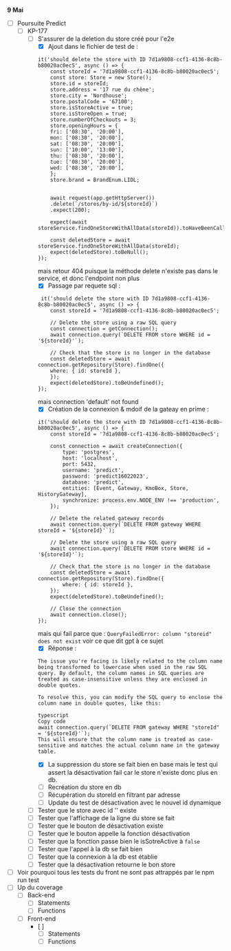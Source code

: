 **9 Mai**
- [ ] Poursuite Predict
    - [ ] KP-177
        - [ ] S'assurer de la deletion du store créé pour l'e2e
            - [x] Ajout dans le fichier de test de :
            ```
            it('should delete the store with ID 7d1a9808-ccf1-4136-8c8b-b80020ac0ec5', async () => {
                const storeId = '7d1a9808-ccf1-4136-8c8b-b80020ac0ec5';
                const store: Store = new Store();
                store.id = storeId;
                store.address = '17 rue du chêne';
                store.city = 'Nordhouse';
                store.postalCode = '67100';
                store.isStoreActive = true;
                store.isStoreOpen = true;
                store.numberOfCheckouts = 3;
                store.openingHours = {
                fri: ['08:30', '20:00'],
                mon: ['08:30', '20:00'],
                sat: ['08:30', '20:00'],
                sun: ['10:00', '13:00'],
                thu: ['08:30', '20:00'],
                tue: ['08:30', '20:00'],
                wed: ['08:30', '20:00'],
                };
                store.brand = BrandEnum.LIDL;
            
            
                await request(app.getHttpServer())
                .delete(`/stores/by-id/${storeId}`)
                .expect(200);
            
                expect(await storeService.findOneStoreWithAllData(storeId)).toHaveBeenCalled();
            
                const deletedStore = await storeService.findOneStoreWithAllData(storeId);
                expect(deletedStore).toBeNull();
            });
            ```
            mais retour 404 puisque la méthode delete n'existe pas dans le service, et donc l'endpoint non plus
            - [x] Passage par requete sql : 
            ```
             it('should delete the store with ID 7d1a9808-ccf1-4136-8c8b-b80020ac0ec5', async () => {
                const storeId = '7d1a9808-ccf1-4136-8c8b-b80020ac0ec5';
            
                // Delete the store using a raw SQL query
                const connection = getConnection();
                await connection.query(`DELETE FROM store WHERE id = '${storeId}'`);
            
                // Check that the store is no longer in the database
                const deletedStore = await connection.getRepository(Store).findOne({
                where: { id: storeId },
                });
                expect(deletedStore).toBeUndefined();
            });
            ```
            mais connection 'default' not found
            - [x] Création de la connexion & mdoif de la gateay en prime : 
            ```
            it('should delete the store with ID 7d1a9808-ccf1-4136-8c8b-b80020ac0ec5', async () => {
                const storeId = '7d1a9808-ccf1-4136-8c8b-b80020ac0ec5';

                const connection = await createConnection({
                    type: 'postgres',
                    host: 'localhost',
                    port: 5432,
                    username: 'predict',
                    password: 'predict16022023',
                    database: 'predict',
                    entities: [Event, Gateway, KmoBox, Store, HistoryGateway],
                    synchronize: process.env.NODE_ENV !== 'production',
                });

                // Delete the related gateway records
                await connection.query(`DELETE FROM gateway WHERE storeId = '${storeId}'`);

                // Delete the store using a raw SQL query
                await connection.query(`DELETE FROM store WHERE id = '${storeId}'`);

                // Check that the store is no longer in the database
                const deletedStore = await connection.getRepository(Store).findOne({
                    where: { id: storeId },
                });
                expect(deletedStore).toBeUndefined();

                // Close the connection
                await connection.close();
            });
            ```
            mais qui fail parce que : ```QueryFailedError: column "storeid" does not exist``` 
            voir ce que dit gpt à ce sujet
            - [x] Réponse : 
            ```
            The issue you're facing is likely related to the column name being transformed to lowercase when used in the raw SQL query. By default, the column names in SQL queries are treated as case-insensitive unless they are enclosed in double quotes.

            To resolve this, you can modify the SQL query to enclose the column name in double quotes, like this:

            typescript
            Copy code
            await connection.query(`DELETE FROM gateway WHERE "storeId" = '${storeId}'`);
            This will ensure that the column name is treated as case-sensitive and matches the actual column name in the gateway table.
            ```
            - [x] La suppression du store se fait bien en base mais le test qui assert la désactivation fail car le store n'existe donc plus en db.
            - [ ] Recréation du store en db
            - [ ] Récupération du storeId en filtrant par adresse
            - [ ] Update du test de désactivation avec le nouvel id dynamique
        - [ ] Tester que le store avec id '' existe
        - [ ] Tester que l'affichage de la ligne du store se fait
        - [ ] Tester que le bouton de désactivation existe
        - [ ] Tester que le bouton appelle la fonction désactivation
        - [ ] Tester que la fonction passe bien le isSotreActive à ```false```
        - [ ] Tester que l'appel à la db se fait bien
        - [ ] Tester que la connexion à la db est établie
        - [ ] Tester que la désactivation retourne le bon store
- [ ] Voir pourquoi tous les tests du front ne sont pas attrappés par le npm run test
- [ ] Up du coverage
    - [ ] Back-end
        - [ ] Statements
        - [ ] Functions
    - [ ] Front-end
        - [ ]  
            - [ ] Statements
            - [ ] Functions